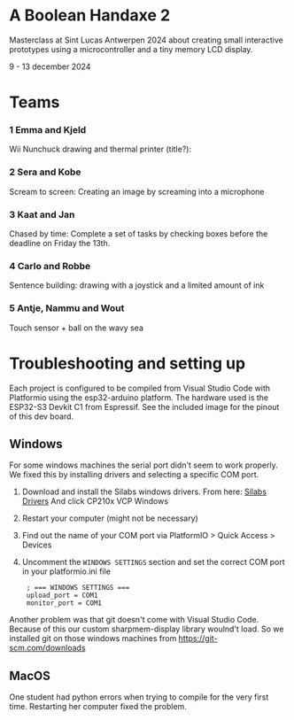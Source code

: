 # A Boolean Handaxe 2

Masterclass at Sint Lucas Antwerpen 2024 about creating small interactive prototypes using a microcontroller and a tiny memory LCD display.

9 - 13  december 2024

# Teams

### 1 Emma and Kjeld
Wii Nunchuck drawing and thermal printer (title?):


### 2 Sera and Kobe
Scream to screen:
Creating an image by screaming into a microphone

### 3 Kaat and Jan
Chased by time: Complete a set of tasks by checking boxes before the deadline on Friday the 13th.

### 4 Carlo and Robbe
Sentence building: drawing with a joystick and a limited amount of ink

### 5 Antje, Nammu and Wout
Touch sensor + ball on the wavy sea



# Troubleshooting and setting up

Each project is configured to be compiled from Visual Studio Code with Platformio using the esp32-arduino platform. 
The hardware used is the ESP32-S3 Devkit C1 from Espressif. See the included image for the pinout of this dev board.

## Windows

For some windows machines the serial port didn't seem to work properly.
We fixed this by installing drivers and selecting a specific COM port.

1. Download and install the Silabs windows drivers. From here: [Silabs Drivers](https://www.silabs.com/developer-tools/usb-to-uart-bridge-vcp-drivers?tab=downloads)
And click CP210x VCP Windows
2. Restart your computer (might not be necessary)
3. Find out the name of your COM port via PlatformIO > Quick Access > Devices
4. Uncomment the `WINDOWS SETTINGS` section and set the correct COM port in your platformio.ini file

        ; === WINDOWS SETTINGS ===
        upload_port = COM1
        monitor_port = COM1


Another problem was that git doesn't come with Visual Studio Code. Because of this our custom sharpmem-display library woulnd't load. So we installed git on those windows machines from https://git-scm.com/downloads


## MacOS

One student had python errors when trying to compile for the very first time. Restarting her computer fixed the problem.
